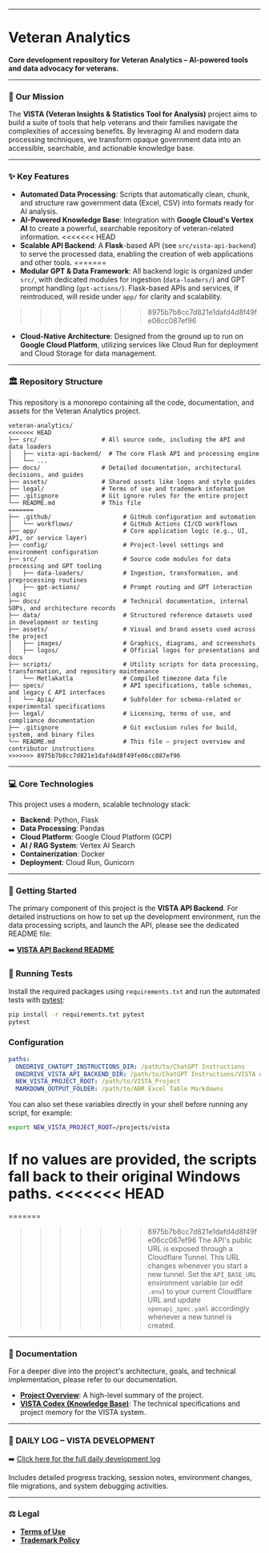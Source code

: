 -----

# Veteran Analytics

**Core development repository for Veteran Analytics – AI-powered tools and data advocacy for veterans.**

-----

### 📜 Our Mission

The **VISTA (Veteran Insights & Statistics Tool for Analysis)** project aims to build a suite of tools that help veterans and their families navigate the complexities of accessing benefits. By leveraging AI and modern data processing techniques, we transform opaque government data into an accessible, searchable, and actionable knowledge base.

-----

### ✨ Key Features

  * **Automated Data Processing**: Scripts that automatically clean, chunk, and structure raw government data (Excel, CSV) into formats ready for AI analysis.
  * **AI-Powered Knowledge Base**: Integration with **Google Cloud's Vertex AI** to create a powerful, searchable repository of veteran-related information.
<<<<<<< HEAD
  * **Scalable API Backend**: A **Flask**-based API (see `src/vista-api-backend`) to serve the processed data, enabling the creation of web applications and other tools.
=======
  * **Modular GPT & Data Framework**: All backend logic is organized under `src/`, with dedicated modules for ingestion (`data-loaders/`) and GPT prompt handling (`gpt-actions/`). Flask-based APIs and services, if reintroduced, will reside under `app/` for clarity and scalability.
>>>>>>> 8975b7b8cc7d821e1dafd4d8f49fe06cc087ef96
  * **Cloud-Native Architecture**: Designed from the ground up to run on **Google Cloud Platform**, utilizing services like Cloud Run for deployment and Cloud Storage for data management.

-----

### 🏛️ Repository Structure

This repository is a monorepo containing all the code, documentation, and assets for the Veteran Analytics project.

```plaintext
veteran-analytics/
<<<<<<< HEAD
├── src/                  # All source code, including the API and data loaders
│   ├── vista-api-backend/  # The core Flask API and processing engine
│   └── ...
├── docs/                 # Detailed documentation, architectural decisions, and guides
├── assets/               # Shared assets like logos and style guides
├── legal/                # Terms of use and trademark information
├── .gitignore            # Git ignore rules for the entire project
└── README.md             # This file
=======
├── .github/                    # GitHub configuration and automation
│   └── workflows/              # GitHub Actions CI/CD workflows
├── app/                        # Core application logic (e.g., UI, API, or service layer)
├── config/                     # Project-level settings and environment configuration
├── src/                        # Source code modules for data processing and GPT tooling
│   ├── data-loaders/           # Ingestion, transformation, and preprocessing routines
│   ├── gpt-actions/            # Prompt routing and GPT interaction logic
├── docs/                       # Technical documentation, internal SOPs, and architecture records
├── data/                       # Structured reference datasets used in development or testing
├── assets/                     # Visual and brand assets used across the project
│   ├── images/                 # Graphics, diagrams, and screenshots
│   ├── logos/                  # Official logos for presentations and docs
├── scripts/                    # Utility scripts for data processing, transformation, and repository maintenance
│   └── Metlakatla              # Compiled timezone data file
├── specs/                      # API specifications, table schemas, and legacy C API interfaces
│   └── Apia/                   # Subfolder for schema-related or experimental specifications
├── legal/                      # Licensing, terms of use, and compliance documentation
├── .gitignore                  # Git exclusion rules for build, system, and binary files
└── README.md                   # This file – project overview and contributor instructions
>>>>>>> 8975b7b8cc7d821e1dafd4d8f49fe06cc087ef96
```

-----

### 💻 Core Technologies

This project uses a modern, scalable technology stack:

  * **Backend**: Python, Flask
  * **Data Processing**: Pandas
  * **Cloud Platform**: Google Cloud Platform (GCP)
  * **AI / RAG System**: Vertex AI Search
  * **Containerization**: Docker
  * **Deployment**: Cloud Run, Gunicorn

-----

### 🚀 Getting Started

The primary component of this project is the **VISTA API Backend**. For detailed instructions on how to set up the development environment, run the data processing scripts, and launch the API, please see the dedicated README file:


➡️ **[VISTA API Backend README](src/vista-api-backend/README.md)**

### 🧪 Running Tests

Install the required packages using `requirements.txt` and run the automated
tests with [pytest](https://docs.pytest.org/):

```bash
pip install -r requirements.txt pytest
pytest
```

### Configuration



```yaml
paths:
  ONEDRIVE_CHATGPT_INSTRUCTIONS_DIR: /path/to/ChatGPT Instructions
  ONEDRIVE_VISTA_API_BACKEND_DIR: /path/to/ChatGPT Instructions/VISTA API Backend
  NEW_VISTA_PROJECT_ROOT: /path/to/VISTA_Project
  MARKDOWN_OUTPUT_FOLDER: /path/to/ABR Excel Table Markdowns
```

You can also set these variables directly in your shell before running any
script, for example:

```bash
export NEW_VISTA_PROJECT_ROOT=/projects/vista
```

If no values are provided, the scripts fall back to their original Windows
paths.
<<<<<<< HEAD
=======
=======
>>>>>>> 8975b7b8cc7d821e1dafd4d8f49fe06cc087ef96
The API's public URL is exposed through a Cloudflare Tunnel. This URL changes
whenever you start a new tunnel. Set the `API_BASE_URL` environment variable (or
edit `.env`) to your current Cloudflare URL and update `openapi_spec.yaml`
accordingly whenever a new tunnel is created.


-----

### 📖 Documentation

For a deeper dive into the project's architecture, goals, and technical implementation, please refer to our documentation.

  * **[Project Overview](docs/project-overview.md)**: A high-level summary of the project.
  * **[VISTA Codex (Knowledge Base)](docs/vista_gem_codex.md)**: The technical specifications and project memory for the VISTA system.

---
### 📘 DAILY LOG – VISTA DEVELOPMENT

➡️ [Click here for the full daily development log](docs/daily_log.md)

Includes detailed progress tracking, session notes, environment changes, file migrations, and system debugging activities.

-----

### ⚖️ Legal

  * **[Terms of Use](legal/TERMS.md)**
  * **[Trademark Policy](legal/TRADEMARK.md)**

